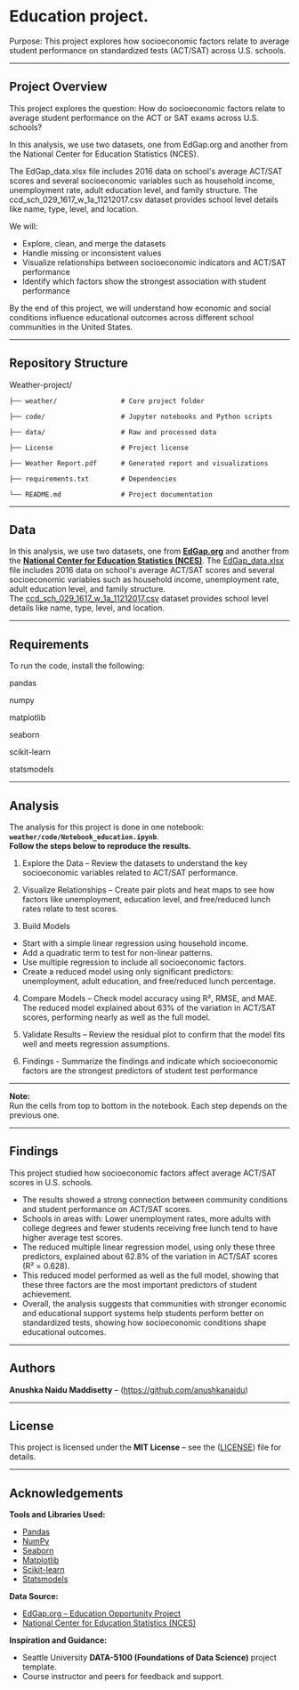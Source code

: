 # Education project.

Purpose: This project explores how socioeconomic factors relate to average student performance on standardized tests (ACT/SAT) across U.S. schools.

---
## Project Overview

This project explores the question: How do socioeconomic factors relate to average student performance on the ACT or SAT exams across U.S. schools?

In this analysis, we use two datasets, one from EdGap.org and another from the National Center for Education Statistics (NCES).

The EdGap_data.xlsx file includes 2016 data on school's average ACT/SAT scores and several socioeconomic variables such as household income, unemployment rate, adult education level, and family structure.
The ccd_sch_029_1617_w_1a_11212017.csv dataset provides school level details like name, type, level, and location.

We will:

- Explore, clean, and merge the datasets
- Handle missing or inconsistent values
- Visualize relationships between socioeconomic indicators and ACT/SAT performance
- Identify which factors show the strongest association with student performance
  
By the end of this project, we will understand how economic and social conditions influence educational outcomes across different school communities in the United States.

---
## Repository Structure

Weather-project/

    ├── weather/                # Core project folder

    ├── code/                   # Jupyter notebooks and Python scripts
    
    ├── data/                   # Raw and processed data
    
    ├── License                 # Project license
    
    ├── Weather Report.pdf      # Generated report and visualizations
    
    ├── requirements.txt        # Dependencies
    
    └── README.md               # Project documentation 

---
## Data

In this analysis, we use two datasets, one from [**EdGap.org**](https://www.edgap.org/#5/37.892/-95.977) and another from the [**National Center for Education Statistics (NCES)**](https://nces.ed.gov/ccd/pubschuniv.asp).
The [EdGap_data.xlsx](https://github.com/brian-fischer/DATA-5100/blob/main/EdGap_data.xlsx) file includes 2016 data on school's average ACT/SAT scores and several socioeconomic variables such as household income, unemployment rate, adult education level, and family structure.  
The [ccd_sch_029_1617_w_1a_11212017.csv](https://www.dropbox.com/s/lkl5nvcdmwyoban/ccd_sch_029_1617_w_1a_11212017.csv?dl=1) dataset provides school level details like name, type, level, and location.

---
## Requirements

To run the code, install the following:

pandas

numpy

matplotlib

seaborn

scikit-learn

statsmodels

---
## Analysis

The analysis for this project is done in one notebook: **`weather/code/Notebook_education.ipynb`**.  
**Follow the steps below to reproduce the results.**

1. Explore the Data – Review the datasets to understand the key socioeconomic variables related to ACT/SAT performance.

2. Visualize Relationships – Create pair plots and heat maps to see how factors like unemployment, education level, and free/reduced lunch rates relate to test scores.

3. Build Models 
- Start with a simple linear regression using household income.
- Add a quadratic term to test for non-linear patterns.
- Use multiple regression to include all socioeconomic factors.
- Create a reduced model using only significant predictors: unemployment, adult education, and free/reduced lunch percentage.

4. Compare Models – Check model accuracy using R², RMSE, and MAE. The reduced model explained about 63% of the variation in ACT/SAT scores, performing nearly as well as the full model.

5. Validate Results – Review the residual plot to confirm that the model fits well and meets regression assumptions.

6. Findings - Summarize the findings and indicate which socioeconomic factors are the strongest predictors of student test performance
---

**Note:**  
Run the cells from top to bottom in the notebook. Each step depends on the previous one.

---
## Findings

This project studied how socioeconomic factors affect average ACT/SAT scores in U.S. schools.

- The results showed a strong connection between community conditions and student performance on ACT/SAT scores.
- Schools in areas with: Lower unemployment rates, more adults with college degrees and fewer students receiving free lunch
tend to have higher average test scores.
- The reduced multiple linear regression model, using only these three predictors, explained about 62.8% of the variation in ACT/SAT scores (R² = 0.628).
- This reduced model performed as well as the full model, showing that these three factors are the most important predictors of student achievement.
- Overall, the analysis suggests that communities with stronger economic and educational support systems help students perform better on standardized tests, showing how socioeconomic conditions shape educational outcomes.
  
---
## Authors
**Anushka Naidu Maddisetty** – (https://github.com/anushkanaidu)

---

## License
This project is licensed under the **MIT License** – see the ([LICENSE](https://github.com/anushkanaidu/Weather-project/blob/main/weather/License)) file for details.

---

## Acknowledgements
**Tools and Libraries Used:**  
- [Pandas](https://pandas.pydata.org/)  
- [NumPy](https://numpy.org/)  
- [Seaborn](https://seaborn.pydata.org/)  
- [Matplotlib](https://matplotlib.org/)
- [Scikit-learn](https://scikit-learn.org/stable/)  
- [Statsmodels](https://www.statsmodels.org/stable/index.html)  

**Data Source:**  
- [EdGap.org – Education Opportunity Project](https://edopportunity.org/)  
- [National Center for Education Statistics (NCES)](https://nces.ed.gov/)  

**Inspiration and Guidance:**  
- Seattle University **DATA-5100 (Foundations of Data Science)** project template.  
- Course instructor and peers for feedback and support.
